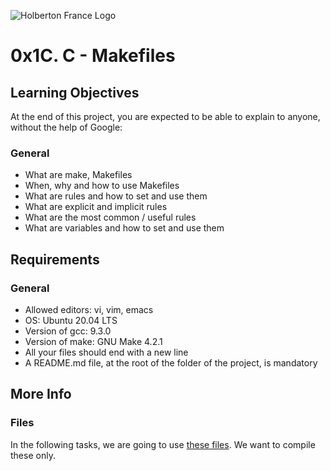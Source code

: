 ![Holberton France Logo](https://images.squarespace-cdn.com/content/v1/60bf70d860f31b4f60455443/1625061110826-904UGWRZ9PX81YWARXMT/HolbertonFRANCEFichier+16.png?format=1500w)

# 0x1C. C - Makefiles

## Learning Objectives
At the end of this project, you are expected to be able to explain to anyone, without the help of Google:

### General

- What are make, Makefiles
- When, why and how to use Makefiles
- What are rules and how to set and use them
- What are explicit and implicit rules
- What are the most common / useful rules
- What are variables and how to set and use them

## Requirements

### General

- Allowed editors: vi, vim, emacs
- OS: Ubuntu 20.04 LTS
- Version of gcc: 9.3.0
- Version of make: GNU Make 4.2.1
- All your files should end with a new line
- A README.md file, at the root of the folder of the project, is mandatory

## More Info

### Files
In the following tasks, we are going to use [these files](https://github.com/holbertonschool/0x1B.c). We want to compile these only.

